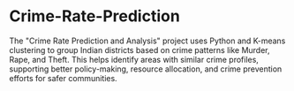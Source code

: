 # Crime-Rate-Prediction
The "Crime Rate Prediction and Analysis" project uses Python and K-means clustering to group Indian districts based on crime patterns like Murder, Rape, and Theft. This helps identify areas with similar crime profiles, supporting better policy-making, resource allocation, and crime prevention efforts for safer communities.
